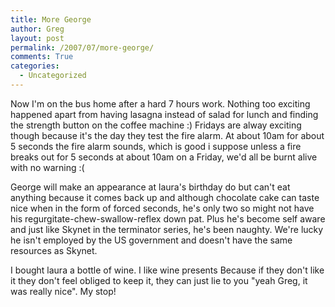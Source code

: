 ```yaml
---
title: More George
author: Greg
layout: post
permalink: /2007/07/more-george/
comments: True
categories:
  - Uncategorized
---
```

Now I'm on the bus home after a hard 7 hours work. Nothing too exciting happened apart from having lasagna instead of salad for lunch and finding the strength button on the coffee machine :) Fridays are alway exciting though because it's the day they test the fire alarm. At about 10am for about 5 seconds the fire alarm sounds, which is good i suppose unless a fire breaks out for 5 seconds at about 10am on a Friday, we'd all be burnt alive with no warning :(

George will make an appearance at laura's birthday do but can't eat anything because it comes back up and although chocolate cake can taste nice when in the form of forced seconds, he's only two so might not have his regurgitate-chew-swallow-reflex down pat. Plus he's become self aware and just like Skynet in the terminator series, he's been naughty. We're lucky he isn't employed by the US government and doesn't have the same resources as Skynet.

I bought laura a bottle of wine. I like wine presents Because if they don't like it they don't feel obliged to keep it, they can just lie to you "yeah Greg, it was really nice". My stop!